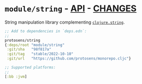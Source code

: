 # `module/string` - [API](doc/API.md)  - [CHANGES](doc/changelog.md)

String manipulation library complementing [`clojure.string`](https://clojuredocs.org/clojure.string).

```clojure
;; Add to dependencies in `deps.edn`:
;;
protosens/string
{:deps/root "module/string"
 :git/sha   "98f817a"
 :git/tag   "stable/2022-10-10"
 :git/url   "https://github.com/protosens/monorepo.cljc"}
```

```clojure
;; Supported platforms:
;;
[:bb :jvm]
```

